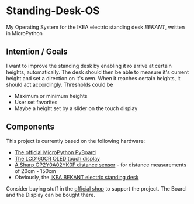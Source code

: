 # Standing-Desk-OS

My Operating System for the IKEA electric standing desk *BEKANT*, written in MicroPython


## Intention / Goals

I want to improve the standing desk by enabling it ro arrive at certain heights,
automatically. The desk should then be able to measure it's current height
and set a direction on it's own. When it reaches certain heights, it should act accordingly. Thresholds could be

* Maximum or minimum heights
* User set favorites
* Maybe a height set by a slider on the touch display


## Components

This project is currently based on the following hardware:

* [The official MicroPython PyBoard](http://docs.micropython.org/en/latest/pyboard/index.html)
* [The LCD160CR OLED touch display](https://docs.micropython.org/en/latest/pyboard/library/lcd160cr.html)
* [A Sharp GP2Y0A02YK0F distance sensor](https://www.sharpsde.com/products/optoelectronic-components/model/GP2Y0A02YK0F) - for distance measurements of 20cm - 150cm
* Obviously, the [IKEA BEKANT electric standing desk](http://www.ikea.com/de/de/catalog/products/S69022537/)

Consider buying stuff in the [official shop](https://store.micropython.org/#/store) to support the project. The Board and the Display can be bought there.
